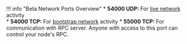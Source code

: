 <!-- Used on:
/running-a-node/beta-network.md
-->
!!! info "Beta Network Ports Overview"
	* **54000 UDP:** For [live network](/glossary#live-network) activity  
	* **54000 TCP:** For [bootstrap network](/glossary#bootstrap-network) activity
	* **55000 TCP:** For communication with RPC server. Anyone with access to this port can control your node's RPC.